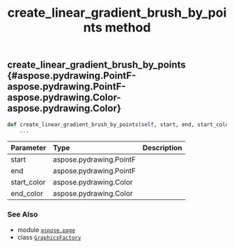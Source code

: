 ﻿---
title: create_linear_gradient_brush_by_points method
second_title: Aspose.Page for Python via .NET API References
description: 
type: docs
weight: 40
url: /python-net/aspose.page/graphicsfactory/create_linear_gradient_brush_by_points/
is_root: false
---

## create_linear_gradient_brush_by_points {#aspose.pydrawing.PointF-aspose.pydrawing.PointF-aspose.pydrawing.Color-aspose.pydrawing.Color}





```python
def create_linear_gradient_brush_by_points(self, start, end, start_color, end_color):
    ...
```


| Parameter | Type | Description |
| :- | :- | :- |
| start | aspose.pydrawing.PointF |  |
| end | aspose.pydrawing.PointF |  |
| start_color | aspose.pydrawing.Color |  |
| end_color | aspose.pydrawing.Color |  |



### See Also
* module [`aspose.page`](../../)
* class [`GraphicsFactory`](/page/python-net/aspose.page/graphicsfactory)
